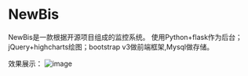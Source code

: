 # NewBis
NewBis是一款根据开源项目组成的监控系统。
使用Python+flask作为后台；jQuery+highcharts绘图；bootstrap v3做前端框架,Mysql做存储。

效果展示：
![image](https://github.com/cCloudSky/NewBis/raw/master/screenshots/example.jpg)
